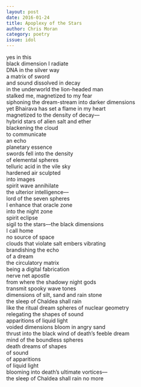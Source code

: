 ```yaml
---
layout: post 
date: 2016-01-24
title: Apoplexy of the Stars
author: Chris Moran
category: poetry
issue: idol
---
```

yes in this  
black dimension I radiate  
DNA in the silver way  
a matrix of sword  
and sound dissolved in decay  
in the underworld the lion-headed man  
stalked me, magnetized to my fear  
siphoning the dream-stream into darker dimensions  
yet Bhairava has set a flame in my heart  
magnetized to the density of decay––  
hybrid stars of alien salt and ether  
blackening the cloud  
to communicate  
an echo  
planetary essence  
swords fell into the density  
of elemental spheres  
telluric acid in the vile sky  
hardened air sculpted  
into images  
spirit wave annihilate  
the ulterior intelligence––  
lord of the seven spheres  
I enhance that oracle zone  
into the night zone  
spirit eclipse  
sigil to the stars––the black dimensions  
I call home  
no source of space  
clouds that violate salt embers vibrating  
brandishing the echo  
of a dream  
the circulatory matrix  
being a digital fabrication  
nerve net apostle  
from where the shadowy night gods  
transmit spooky wave tones  
dimensions of silt, sand and rain stone  
the sleep of Chaldea shall rain  
like the ritual dream spheres of nuclear geometry  
relegating the shapes of sound  
apparitions of liquid light  
voided dimensions bloom in angry sand  
thrust into the black wind of death’s feeble dream  
mind of the boundless spheres  
death dreams of shapes  
of sound  
of apparitions  
of liquid light  
blooming into death’s ultimate vortices––  
the sleep of Chaldea shall rain no more